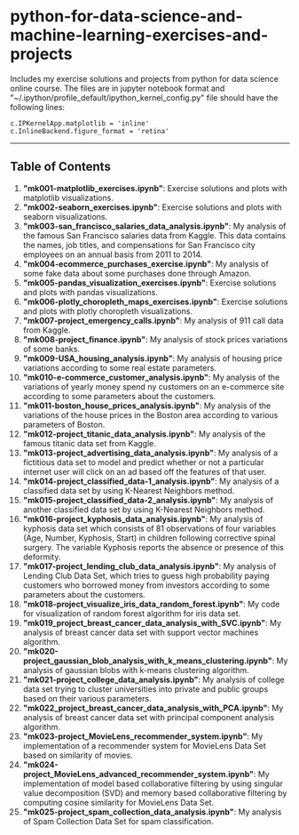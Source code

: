 # python-for-data-science-and-machine-learning-exercises-and-projects

Includes my exercise solutions and projects from python for data science online course. The files are in jupyter notebook format and "~/.ipython/profile_default/ipython_kernel_config.py" file should have the following lines:

`c.IPKernelApp.matplotlib = 'inline'`  
`c.InlineBackend.figure_format = 'retina'`

---

## Table of Contents

1. **"mk001-matplotlib_exercises.ipynb"**: Exercise solutions and plots with matplotlib visualizations.
2. **"mk002-seaborn_exercises.ipynb"**: Exercise solutions and plots with seaborn visualizations.
3. **"mk003-san_francisco_salaries_data_analysis.ipynb"**: My analysis of the famous San Francisco salaries data from Kaggle. This data contains the names, job titles, and compensations for San Francisco city employees on an annual basis from 2011 to 2014.
4. **"mk004-ecommerce_purchases_exercise.ipynb"**: My analysis of some fake data about some purchases done through Amazon.
5. **"mk005-pandas_visualization_exercises.ipynb"**: Exercise solutions and plots with pandas visualizations.
6. **"mk006-plotly_choropleth_maps_exercises.ipynb"**: Exercise solutions and plots with plotly choropleth visualizations.
7. **"mk007-project_emergency_calls.ipynb"**: My analysis of 911 call data from Kaggle.
8. **"mk008-project_finance.ipynb"**: My analysis of stock prices variations of some banks.
9. **"mk009-USA_housing_analysis.ipynb"**: My analysis of housing price variations according to some real estate parameters.
10. **"mk010-e-commerce_customer_analysis.ipynb"**: My analysis of the variations of yearly money spend ny customers on an e-commerce site according to some parameters about the customers.
11. **"mk011-boston_house_prices_analysis.ipynb"**: My analysis of the variations of the house prices in the Boston area according to various parameters of Boston.
12. **"mk012-project_titanic_data_analysis.ipynb"**: My analysis of the famous titanic data set from Kaggle.
13. **"mk013-project_advertising_data_analysis.ipynb"**: My analysis of a fictitious data set to model and predict whether or not a particular internet user will click on an ad based off the features of that user.
14. **"mk014-project_classified_data-1_analysis.ipynb"**: My analysis of a classified data set by using K-Nearest Neighbors method.
15. **"mk015-project_classified_data-2_analysis.ipynb"**: My analysis of another classified data set by using K-Nearest Neighbors method.
16. **"mk016-project_kyphosis_data_analysis.ipynb"**: My analysis of kyphosis data set which consists of 81 observations of four variables (Age, Number, Kyphosis, Start) in children following corrective spinal surgery. The variable Kyphosis reports the absence or presence of this deformity.
17. **"mk017-project_lending_club_data_analysis.ipynb"**: My analysis of Lending Club Data Set, which tries to guess high probability paying customers who borrowed money from investors according to some parameters about the customers.
18. **"mk018-project_visualize_iris_data_random_forest.ipynb"**: My code for visualization of random forest algorithm for iris data set.
19. **"mk019_project_breast_cancer_data_analysis_with_SVC.ipynb"**: My analysis of breast cancer data set with support vector machines algorithm.
20. **"mk020-project_gaussian_blob_analysis_with_k_means_clustering.ipynb"**: My analysis of gaussian blobs with k-means clustering algorithm.
21. **"mk021-project_college_data_analysis.ipynb"**: My analysis of college data set trying to cluster universities into private and public groups based on their various parameters.
22. **"mk022_project_breast_cancer_data_analysis_with_PCA.ipynb"**: My analysis of breast cancer data set with principal component analysis algorithm.
23. **"mk023-project_MovieLens_recommender_system.ipynb"**: My implementation of a recommender system for MovieLens Data Set based on similarity of movies.
24. **"mk024-project_MovieLens_advanced_recommender_system.ipynb"**: My implementation of model based collaborative filtering by using singular value decomposition (SVD) and memory based collaborative filtering by computing cosine similarity for MovieLens Data Set.
25. **"mk025-project_spam_collection_data_analysis.ipynb"**: My analysis of Spam Collection Data Set for spam classification.
